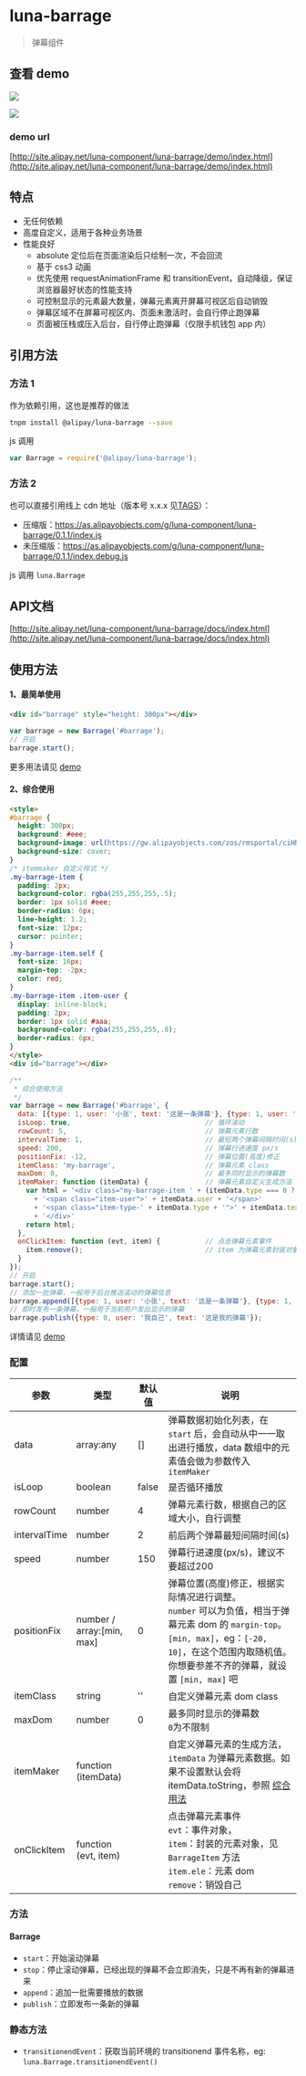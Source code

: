 

# luna-barrage

> 弹幕组件

## 查看 demo

![](https://gw.alipayobjects.com/zos/rmsportal/UzRnCcXrnRulGCvgZqeP.png)

![](https://gw.alipayobjects.com/zos/rmsportal/vEsoigqOGrYWrrPvZLDF.gif)

### demo url

[http://site.alipay.net/luna-component/luna-barrage/demo/index.html](http://site.alipay.net/luna-component/luna-barrage/demo/index.html)

## 特点

* 无任何依赖
* 高度自定义，适用于各种业务场景
* 性能良好
  - absolute 定位后在页面渲染后只绘制一次，不会回流
  - 基于 css3 动画
  - 优先使用 requestAnimationFrame 和 transitionEvent，自动降级，保证浏览器最好状态的性能支持
  - 可控制显示的元素最大数量，弹幕元素离开屏幕可视区后自动销毁
  - 弹幕区域不在屏幕可视区内、页面未激活时，会自行停止跑弹幕
  - 页面被压栈或压入后台，自行停止跑弹幕（仅限手机钱包 app 内）

## 引用方法

### 方法 1

作为依赖引用，这也是推荐的做法

``` bash
tnpm install @alipay/luna-barrage --save
```

js 调用

``` js
var Barrage = require('@alipay/luna-barrage');
```

### 方法 2

也可以直接引用线上 cdn 地址（版本号 x.x.x 见[TAGS](http://gitlab.alipay-inc.com/luna-component/luna-barrage/tags)）：

* 压缩版：https://as.alipayobjects.com/g/luna-component/luna-barrage/0.1.1/index.js
* 未压缩版：https://as.alipayobjects.com/g/luna-component/luna-barrage/0.1.1/index.debug.js

js 调用 `luna.Barrage`

## API文档

[http://site.alipay.net/luna-component/luna-barrage/docs/index.html](http://site.alipay.net/luna-component/luna-barrage/docs/index.html)

## 使用方法

#### 1、最简单使用

```html
<div id="barrage" style="height: 300px"></div>
```

```js
var barrage = new Barrage('#barrage');
// 开启
barrage.start();
```

更多用法请见 [demo](http://gitlab.alipay-inc.com/luna-component/luna-barrage/tree/master/demo/simple/index.html)

#### 2、综合使用

```html
<style>
#barrage {
  height: 300px;
  background: #eee;
  background-image: url(https://gw.alipayobjects.com/zos/rmsportal/ciHRWZzemAopFLkjWNXY.jpg);
  background-size: cover;
}
/* itemmaker 自定义样式 */
.my-barrage-item {
  padding: 2px;
  background-color: rgba(255,255,255,.5);
  border: 1px solid #eee;
  border-radius: 6px;
  line-height: 1.2;
  font-size: 12px;
  cursor: pointer;
}
.my-barrage-item.self {
  font-size: 16px;
  margin-top: -2px;
  color: red;
}
.my-barrage-item .item-user {
  display: inline-block;
  padding: 2px;
  border: 1px solid #aaa;
  background-color: rgba(255,255,255,.8);
  border-radius: 6px;
}
</style>
<div id="barrage"></div>
```

```javascript
/**
 * 综合使用方法
 */
var barrage = new Barrage('#barrage', {
  data: [{type: 1, user: '小张', text: '这是一条弹幕'}, {type: 1, user: '小张', text: '这是另外一条弹幕'}],                 // 初始化数据
  isLoop: true,                                 // 循环滚动
  rowCount: 5,                                  // 弹幕元素行数
  intervalTime: 1,                              // 最短两个弹幕间隔时间(s)
  speed: 200,                                   // 弹幕行进速度 px/s
  positionFix: -12,                             // 弹幕位置(高度)修正
  itemClass: 'my-barrage',                      // 弹幕元素 class
  maxDom: 0,                                    // 最多同时显示的弹幕数
  itemMaker: function (itemData) {              // 弹幕元素自定义生成方法
    var html = '<div class="my-barrage-item ' + (itemData.type === 0 ? 'self' : '') + '" >'
      + '<span class="item-user">' + itemData.user + '</span>'
      + '<span class="item-type-' + itemData.type + '">' + itemData.text + '</span>'
      + '</div>'
    return html;
  },
  onClickItem: function (evt, item) {           // 点击弹幕元素事件
    item.remove();                              // item 为弹幕元素封装对象
  }
});
// 开启
barrage.start();
// 添加一批弹幕，一般用于后台推送滚动的弹幕信息
barrage.append([{type: 1, user: '小张', text: '这是一条弹幕'}, {type: 1, user: '小张', text: '这是一条弹幕'}]);
// 即时发布一条弹幕，一般用于当前用户发出显示的弹幕
barrage.publish({type: 0, user: '我自己', text: '这是我的弹幕'});
```

详情请见 [demo](http://gitlab.alipay-inc.com/luna-component/luna-barrage/tree/master/demo/advance/index.html)

### 配置

| 参数 | 类型 | 默认值 | 说明 |
| --- | --- | --- | --- |
| data | array:any | [] | 弹幕数据初始化列表，在 `start` 后，会自动从中一一取出进行播放，data 数组中的元素值会做为参数传入 `itemMaker` |
| isLoop | boolean | false | 是否循环播放 |
| rowCount | number | 4 | 弹幕元素行数，根据自己的区域大小，自行调整 |
| intervalTime | number | 2 | 前后两个弹幕最短间隔时间(s) |
| speed | number | 150 | 弹幕行进速度(px/s)，建议不要超过200 |
| positionFix | number / array:[min, max] | 0 | 弹幕位置(高度)修正，根据实际情况进行调整。<br/>`number` 可以为负值，相当于弹幕元素 dom 的 `margin-top`。<br/>`[min, max]`，eg：`[-20, 10]`，在这个范围内取随机值。<br/>你想要参差不齐的弹幕，就设置 `[min, max]` 吧 |
| itemClass | string | '' | 自定义弹幕元素 dom class |
| maxDom | number | 0 | 最多同时显示的弹幕数<br/>`0`为不限制 |
| itemMaker | function (itemData) |  | 自定义弹幕元素的生成方法，`itemData` 为弹幕元素数据。如果不设置默认会将 itemData.toString，参照 [综合用法](http://gitlab.alipay-inc.com/luna-component/luna-barrage/tree/master/demo/advance/index.html) |
| onClickItem | function (evt, item) |  | 点击弹幕元素事件<br/>`evt`：事件对象，<br/>`item`：封装的元素对象，见 `BarrageItem` 方法<br/>`item.ele`：元素 dom<br/>`remove`：销毁自己 |

### 方法

#### Barrage

* `start`：开始滚动弹幕
* `stop`：停止滚动弹幕，已经出现的弹幕不会立即消失，只是不再有新的弹幕进来
* `append`：追加一批需要播放的数据
* `publish`：立即发布一条新的弹幕

### 静态方法

* `transitionendEvent`：获取当前环境的 transitionend 事件名称，eg: `luna.Barrage.transitionendEvent()`
